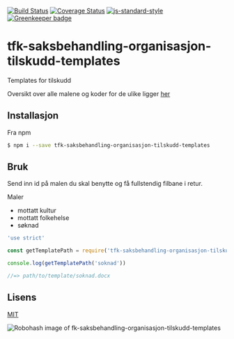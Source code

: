 [![Build Status](https://travis-ci.org/telemark/tfk-saksbehandling-organisasjon-tilskudd-templates.svg?branch=master)](https://travis-ci.org/telemark/tfk-saksbehandling-organisasjon-tilskudd-templates)
[![Coverage Status](https://coveralls.io/repos/telemark/tfk-saksbehandling-organisasjon-tilskudd-templates/badge.svg?branch=master&service=github)](https://coveralls.io/github/telemark/tfk-saksbehandling-organisasjon-tilskudd-templates?branch=master)
[![js-standard-style](https://img.shields.io/badge/code%20style-standard-brightgreen.svg?style=flat)](https://github.com/feross/standard)
[![Greenkeeper badge](https://badges.greenkeeper.io/telemark/tfk-saksbehandling-organisasjon-tilskudd-templates.svg)](https://greenkeeper.io/)

# tfk-saksbehandling-organisasjon-tilskudd-templates

Templates for tilskudd

Oversikt over alle malene og koder for de ulike ligger [her](docs/templates.md)

## Installasjon

Fra npm

```sh
$ npm i --save tfk-saksbehandling-organisasjon-tilskudd-templates
```

## Bruk
Send inn id på malen du skal benytte og få fullstendig filbane i retur.

Maler
- mottatt kultur
- mottatt folkehelse
- søknad

```JavaScript
'use strict'

const getTemplatePath = require('tfk-saksbehandling-organisasjon-tilskudd-templates')

console.log(getTemplatePath('soknad'))

//=> path/to/template/soknad.docx
```

## Lisens

[MIT](LICENSE)

![Robohash image of fk-saksbehandling-organisasjon-tilskudd-templates](https://robots.kebabstudios.party/fk-saksbehandling-organisasjon-tilskudd-templates.png "Robohash image of fk-saksbehandling-organisasjon-tilskudd-templates")